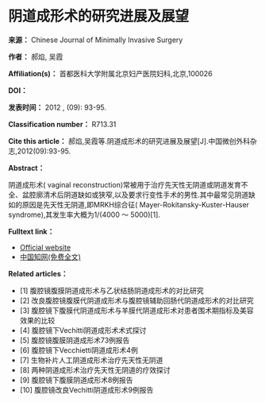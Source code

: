 # 阴道成形术的研究进展及展望

**来源：** Chinese Journal of Minimally Invasive Surgery

**作者：** 郝焰, 吴霞

**Affiliation(s)：** 首都医科大学附属北京妇产医院妇科,北京,100026

**DOI：**

**发表时间：** 2012 , (09): 93-95.

**Classification number：** R713.31

**Cite this article：** 郝焰,吴霞等.阴道成形术的研究进展及展望[J].中国微创外科杂志,2012(09):93-95.

**Abstract：**

阴道成形术( vaginal reconstruction)常被用于治疗先天性无阴道或阴道发育不全、盆腔廓清术后阴道缺如或狭窄,以及要求行变性手术的男性.其中最常见阴道缺如的原因是先天性无阴道,即MRKH综合征( Mayer-Rokitansky-Kuster-Hauser syndrome),其发生率大概为1/(4000 ～ 5000)[1].

**Fulltext link：**

*   [Official website](http://zgwcwk.paperopen.com/)
*   [中国知网(免费全文)](http://kns.cnki.net/KCMS/detail/detail.aspx?filename=ZWWK201209035&DBName=cjfqtotal&dbcode=cjfq)

**Related articles：**

*   [1] 腹腔镜腹膜阴道成形术与乙状结肠阴道成形术的对比研究
*   [2] 改良腹腔镜腹膜代阴道成形术与腹腔镜辅助回肠代阴道成形术的对比研究
*   [3] 腹腔镜下腹膜代阴道成形术与羊膜代阴道成形术对患者围术期指标及美容效果的比较
*   [4] 腹腔镜下Vechitti阴道成形术术式探讨
*   [5] 腹腔镜腹膜阴道成形术73例报告
*   [6] 腹腔镜下Vecchietti阴道成形术4例
*   [7] 生物补片人工阴道成形术治疗先天性无阴道
*   [8] 两种阴道成形术治疗先天性无阴道的疗效探讨
*   [9] 腹腔镜下腹膜阴道成形术8例报告
*   [10] 腹腔镜改良Vechitti阴道成形术9例报告
